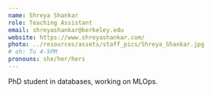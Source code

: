 ```yaml
---
name: Shreya Shankar
role: Teaching Assistant
email: shreyashankar@berkeley.edu
website: https://www.shreyashankar.com/
photo: ../resources/assets/staff_pics/Shreya_Shankar.jpg
# oh: Tu 4-5PM
pronouns: she/her/hers
---
```


PhD student in databases, working on MLOps.
